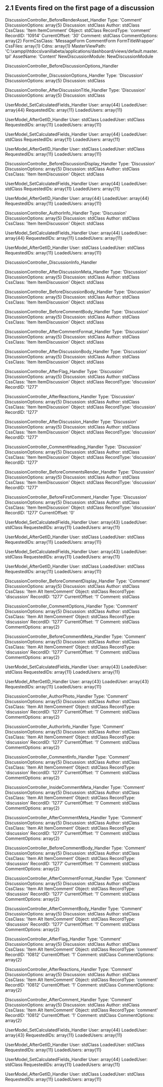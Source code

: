 ## 2.1 Events fired on the first page of a discussion ##
DiscussionController_BeforeRenderAsset_Handler
	Type: 'Comment'
	DiscussionOptions: array{5}
	Discussion: stdClass
	Author: stdClass
	CssClass: 'Item ItemComment'
	Object: stdClass
	RecordType: 'comment'
	RecordID: '10914'
	CurrentOffset: '30'
	Comment: stdClass
	CommentOptions: array{2}
	FormCssClass: 'MessageForm CommentForm FormTitleWrapper'
	CssFiles: array{1}
	Cdns: array{1}
	MasterViewPath: 'C:\xampp\htdocs\vanillabeta/applications/dashboard/views/default.master.tpl'
	AssetName: 'Content'
	NewDiscussionModule: NewDiscussionModule

DiscussionController_BeforeDiscussionOptions_Handler

DiscussionController_DiscussionOptions_Handler
	Type: 'Discussion'
	DiscussionOptions: array{5}
	Discussion: stdClass

DiscussionController_AfterDiscussionTitle_Handler
	Type: 'Discussion'
	DiscussionOptions: array{5}
	Discussion: stdClass

UserModel_SetCalculatedFields_Handler
	User: array{44}
	LoadedUser: array{44}
	RequestedIDs: array{11}
	LoadedUsers: array{11}

UserModel_AfterGetID_Handler
	User: stdClass
	LoadedUser: stdClass
	RequestedIDs: array{11}
	LoadedUsers: array{11}

UserModel_SetCalculatedFields_Handler
	User: array{44}
	LoadedUser: stdClass
	RequestedIDs: array{11}
	LoadedUsers: array{11}

UserModel_AfterGetID_Handler
	User: stdClass
	LoadedUser: stdClass
	RequestedIDs: array{11}
	LoadedUsers: array{11}

DiscussionController_BeforeDiscussionDisplay_Handler
	Type: 'Discussion'
	DiscussionOptions: array{5}
	Discussion: stdClass
	Author: stdClass
	CssClass: 'Item ItemDiscussion'
	Object: stdClass

UserModel_SetCalculatedFields_Handler
	User: array{44}
	LoadedUser: stdClass
	RequestedIDs: array{11}
	LoadedUsers: array{11}

UserModel_AfterGetID_Handler
	User: array{44}
	LoadedUser: array{44}
	RequestedIDs: array{11}
	LoadedUsers: array{11}

DiscussionController_AuthorInfo_Handler
	Type: 'Discussion'
	DiscussionOptions: array{5}
	Discussion: stdClass
	Author: stdClass
	CssClass: 'Item ItemDiscussion'
	Object: stdClass

UserModel_SetCalculatedFields_Handler
	User: array{44}
	LoadedUser: array{44}
	RequestedIDs: array{11}
	LoadedUsers: array{11}

UserModel_AfterGetID_Handler
	User: stdClass
	LoadedUser: stdClass
	RequestedIDs: array{11}
	LoadedUsers: array{11}

DiscussionController_DiscussionInfo_Handler

DiscussionController_AfterDiscussionMeta_Handler
	Type: 'Discussion'
	DiscussionOptions: array{5}
	Discussion: stdClass
	Author: stdClass
	CssClass: 'Item ItemDiscussion'
	Object: stdClass

DiscussionController_BeforeDiscussionBody_Handler
	Type: 'Discussion'
	DiscussionOptions: array{5}
	Discussion: stdClass
	Author: stdClass
	CssClass: 'Item ItemDiscussion'
	Object: stdClass

DiscussionController_BeforeCommentBody_Handler
	Type: 'Discussion'
	DiscussionOptions: array{5}
	Discussion: stdClass
	Author: stdClass
	CssClass: 'Item ItemDiscussion'
	Object: stdClass

DiscussionController_AfterCommentFormat_Handler
	Type: 'Discussion'
	DiscussionOptions: array{5}
	Discussion: stdClass
	Author: stdClass
	CssClass: 'Item ItemDiscussion'
	Object: stdClass

DiscussionController_AfterDiscussionBody_Handler
	Type: 'Discussion'
	DiscussionOptions: array{5}
	Discussion: stdClass
	Author: stdClass
	CssClass: 'Item ItemDiscussion'
	Object: stdClass

DiscussionController_AfterFlag_Handler
	Type: 'Discussion'
	DiscussionOptions: array{5}
	Discussion: stdClass
	Author: stdClass
	CssClass: 'Item ItemDiscussion'
	Object: stdClass
	RecordType: 'discussion'
	RecordID: '1277'

DiscussionController_AfterReactions_Handler
	Type: 'Discussion'
	DiscussionOptions: array{5}
	Discussion: stdClass
	Author: stdClass
	CssClass: 'Item ItemDiscussion'
	Object: stdClass
	RecordType: 'discussion'
	RecordID: '1277'

DiscussionController_AfterDiscussion_Handler
	Type: 'Discussion'
	DiscussionOptions: array{5}
	Discussion: stdClass
	Author: stdClass
	CssClass: 'Item ItemDiscussion'
	Object: stdClass
	RecordType: 'discussion'
	RecordID: '1277'

DiscussionController_CommentHeading_Handler
	Type: 'Discussion'
	DiscussionOptions: array{5}
	Discussion: stdClass
	Author: stdClass
	CssClass: 'Item ItemDiscussion'
	Object: stdClass
	RecordType: 'discussion'
	RecordID: '1277'

DiscussionController_BeforeCommentsRender_Handler
	Type: 'Discussion'
	DiscussionOptions: array{5}
	Discussion: stdClass
	Author: stdClass
	CssClass: 'Item ItemDiscussion'
	Object: stdClass
	RecordType: 'discussion'
	RecordID: '1277'

DiscussionController_BeforeFirstComment_Handler
	Type: 'Discussion'
	DiscussionOptions: array{5}
	Discussion: stdClass
	Author: stdClass
	CssClass: 'Item ItemDiscussion'
	Object: stdClass
	RecordType: 'discussion'
	RecordID: '1277'
	CurrentOffset: '0'

UserModel_SetCalculatedFields_Handler
	User: array{43}
	LoadedUser: stdClass
	RequestedIDs: array{11}
	LoadedUsers: array{11}

UserModel_AfterGetID_Handler
	User: stdClass
	LoadedUser: stdClass
	RequestedIDs: array{11}
	LoadedUsers: array{11}

UserModel_SetCalculatedFields_Handler
	User: array{43}
	LoadedUser: stdClass
	RequestedIDs: array{11}
	LoadedUsers: array{11}

UserModel_AfterGetID_Handler
	User: stdClass
	LoadedUser: stdClass
	RequestedIDs: array{11}
	LoadedUsers: array{11}

DiscussionController_BeforeCommentDisplay_Handler
	Type: 'Comment'
	DiscussionOptions: array{5}
	Discussion: stdClass
	Author: stdClass
	CssClass: 'Item Alt ItemComment'
	Object: stdClass
	RecordType: 'discussion'
	RecordID: '1277'
	CurrentOffset: '1'
	Comment: stdClass

DiscussionController_CommentOptions_Handler
	Type: 'Comment'
	DiscussionOptions: array{5}
	Discussion: stdClass
	Author: stdClass
	CssClass: 'Item Alt ItemComment'
	Object: stdClass
	RecordType: 'discussion'
	RecordID: '1277'
	CurrentOffset: '1'
	Comment: stdClass
	CommentOptions: array{2}

DiscussionController_BeforeCommentMeta_Handler
	Type: 'Comment'
	DiscussionOptions: array{5}
	Discussion: stdClass
	Author: stdClass
	CssClass: 'Item Alt ItemComment'
	Object: stdClass
	RecordType: 'discussion'
	RecordID: '1277'
	CurrentOffset: '1'
	Comment: stdClass
	CommentOptions: array{2}

UserModel_SetCalculatedFields_Handler
	User: array{43}
	LoadedUser: stdClass
	RequestedIDs: array{11}
	LoadedUsers: array{11}

UserModel_AfterGetID_Handler
	User: array{43}
	LoadedUser: array{43}
	RequestedIDs: array{11}
	LoadedUsers: array{11}

DiscussionController_AuthorPhoto_Handler
	Type: 'Comment'
	DiscussionOptions: array{5}
	Discussion: stdClass
	Author: stdClass
	CssClass: 'Item Alt ItemComment'
	Object: stdClass
	RecordType: 'discussion'
	RecordID: '1277'
	CurrentOffset: '1'
	Comment: stdClass
	CommentOptions: array{2}

DiscussionController_AuthorInfo_Handler
	Type: 'Comment'
	DiscussionOptions: array{5}
	Discussion: stdClass
	Author: stdClass
	CssClass: 'Item Alt ItemComment'
	Object: stdClass
	RecordType: 'discussion'
	RecordID: '1277'
	CurrentOffset: '1'
	Comment: stdClass
	CommentOptions: array{2}

DiscussionController_CommentInfo_Handler
	Type: 'Comment'
	DiscussionOptions: array{5}
	Discussion: stdClass
	Author: stdClass
	CssClass: 'Item Alt ItemComment'
	Object: stdClass
	RecordType: 'discussion'
	RecordID: '1277'
	CurrentOffset: '1'
	Comment: stdClass
	CommentOptions: array{2}

DiscussionController_InsideCommentMeta_Handler
	Type: 'Comment'
	DiscussionOptions: array{5}
	Discussion: stdClass
	Author: stdClass
	CssClass: 'Item Alt ItemComment'
	Object: stdClass
	RecordType: 'discussion'
	RecordID: '1277'
	CurrentOffset: '1'
	Comment: stdClass
	CommentOptions: array{2}

DiscussionController_AfterCommentMeta_Handler
	Type: 'Comment'
	DiscussionOptions: array{5}
	Discussion: stdClass
	Author: stdClass
	CssClass: 'Item Alt ItemComment'
	Object: stdClass
	RecordType: 'discussion'
	RecordID: '1277'
	CurrentOffset: '1'
	Comment: stdClass
	CommentOptions: array{2}

DiscussionController_BeforeCommentBody_Handler
	Type: 'Comment'
	DiscussionOptions: array{5}
	Discussion: stdClass
	Author: stdClass
	CssClass: 'Item Alt ItemComment'
	Object: stdClass
	RecordType: 'discussion'
	RecordID: '1277'
	CurrentOffset: '1'
	Comment: stdClass
	CommentOptions: array{2}

DiscussionController_AfterCommentFormat_Handler
	Type: 'Comment'
	DiscussionOptions: array{5}
	Discussion: stdClass
	Author: stdClass
	CssClass: 'Item Alt ItemComment'
	Object: stdClass
	RecordType: 'discussion'
	RecordID: '1277'
	CurrentOffset: '1'
	Comment: stdClass
	CommentOptions: array{2}

DiscussionController_AfterCommentBody_Handler
	Type: 'Comment'
	DiscussionOptions: array{5}
	Discussion: stdClass
	Author: stdClass
	CssClass: 'Item Alt ItemComment'
	Object: stdClass
	RecordType: 'discussion'
	RecordID: '1277'
	CurrentOffset: '1'
	Comment: stdClass
	CommentOptions: array{2}

DiscussionController_AfterFlag_Handler
	Type: 'Comment'
	DiscussionOptions: array{5}
	Discussion: stdClass
	Author: stdClass
	CssClass: 'Item Alt ItemComment'
	Object: stdClass
	RecordType: 'comment'
	RecordID: '10812'
	CurrentOffset: '1'
	Comment: stdClass
	CommentOptions: array{2}

DiscussionController_AfterReactions_Handler
	Type: 'Comment'
	DiscussionOptions: array{5}
	Discussion: stdClass
	Author: stdClass
	CssClass: 'Item Alt ItemComment'
	Object: stdClass
	RecordType: 'comment'
	RecordID: '10812'
	CurrentOffset: '1'
	Comment: stdClass
	CommentOptions: array{2}

DiscussionController_AfterComment_Handler
	Type: 'Comment'
	DiscussionOptions: array{5}
	Discussion: stdClass
	Author: stdClass
	CssClass: 'Item Alt ItemComment'
	Object: stdClass
	RecordType: 'comment'
	RecordID: '10812'
	CurrentOffset: '1'
	Comment: stdClass
	CommentOptions: array{2}

UserModel_SetCalculatedFields_Handler
	User: array{44}
	LoadedUser: array{43}
	RequestedIDs: array{11}
	LoadedUsers: array{11}

UserModel_AfterGetID_Handler
	User: stdClass
	LoadedUser: stdClass
	RequestedIDs: array{11}
	LoadedUsers: array{11}

UserModel_SetCalculatedFields_Handler
	User: array{44}
	LoadedUser: stdClass
	RequestedIDs: array{11}
	LoadedUsers: array{11}

UserModel_AfterGetID_Handler
	User: stdClass
	LoadedUser: stdClass
	RequestedIDs: array{11}
	LoadedUsers: array{11}